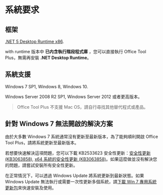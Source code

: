 # 系統要求

## 框架

[.NET 5 Desktop Runtime x86](https://dotnet.microsoft.com/download/dotnet/current/runtime).

with runtime 版本中 **已内含執行階段程式庫** ，您可以直接執行 Office Tool Plus，無需再安裝 **.NET Desktop Runtime**。

## 系統支援

Windows 7 SP1, Windows 8, Windows 10.

Windows Server 2008 R2 SP1, Windows Server 2012 或者更高版本。

> Office Tool Plus 不支援 Mac OS，請自行尋找其他替代程式或產品。

## 針對 Windows 7 無法開啟的解決方案

由於大多數 Windows 7 系統通常沒有更新至最新版本，為了能夠順利開啟 Office Tool Plus，請將系統更新至最新版本。

若想要快速解決這項問題，您可以下載 KB2533623 安全性更新：[安全性更新 (KB3063858)](https://www.microsoft.com/zh-tw/download/details.aspx?id=47409), [x64 系統的安全性更新 (KB3063858)](https://www.microsoft.com/zh-tw/download/details.aspx?id=47442)。如果這麼做並沒有解決您的問題，請嘗試安裝所有安全性更新。

在正常情況下，可以透過 Windows Update 將系統更新到最新狀態。如果 Windows Update 無法執行或需要一次性更新多個系統，請[下載 Win 7 專用系統更新包](https://download.coolhub.top/Extensions/Win7_UpdatePack/)來快速安裝及使用。
